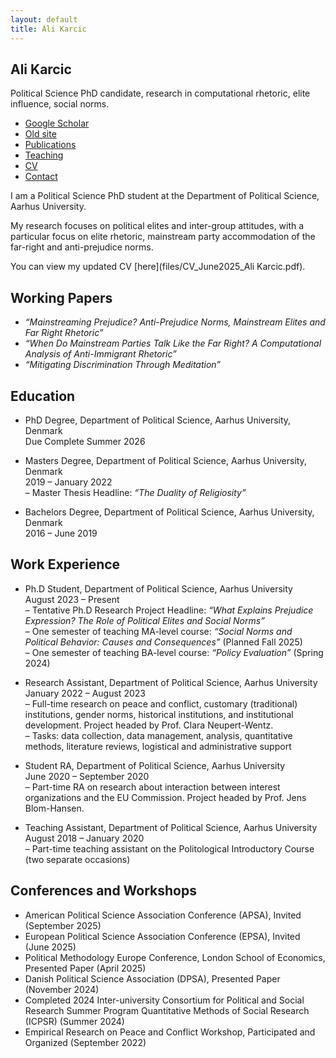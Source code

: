 ```yaml
---
layout: default
title: Ali Karcic
---
```


## Ali Karcic

Political Science PhD candidate, research in computational rhetoric, elite influence, social norms.

- [Google Scholar](https://scholar.google.com/yourprofile)  
- [Old site](/main-site/alikarcic/)  
- [Publications](publications.md)  
- [Teaching](teaching.md)  
- [CV](/assets/CV_May_2025.pdf)  
- [Contact](mailto:your@email)

I am a Political Science PhD student at the Department of Political Science, Aarhus University. 

My research focuses on political elites and inter-group attitudes, with a particular focus on elite rhetoric, mainstream party accommodation of the far-right and anti-prejudice norms. 

You can view my updated CV [here](files/CV_June2025_Ali Karcic.pdf).

## Working Papers

- *“Mainstreaming Prejudice? Anti-Prejudice Norms, Mainstream Elites and Far Right Rhetoric”*  
- *“When Do Mainstream Parties Talk Like the Far Right? A Computational Analysis of Anti-Immigrant Rhetoric”*  
- *“Mitigating Discrimination Through Meditation”*

## Education

- PhD Degree, Department of Political Science, Aarhus University, Denmark  
  Due Complete Summer 2026

- Masters Degree, Department of Political Science, Aarhus University, Denmark  
  2019 – January 2022  
  – Master Thesis Headline: *“The Duality of Religiosity”*

- Bachelors Degree, Department of Political Science, Aarhus University, Denmark  
  2016 – June 2019

## Work Experience

- Ph.D Student, Department of Political Science, Aarhus University  
  August 2023 – Present  
  – Tentative Ph.D Research Project Headline: *“What Explains Prejudice Expression? The Role of Political Elites and Social Norms”*  
  – One semester of teaching MA-level course: *“Social Norms and Political Behavior: Causes and Consequences”* (Planned Fall 2025)  
  – One semester of teaching BA-level course: *“Policy Evaluation”* (Spring 2024)

- Research Assistant, Department of Political Science, Aarhus University  
  January 2022 – August 2023  
  – Full-time research on peace and conflict, customary (traditional) institutions, gender norms, historical institutions, and institutional development. Project headed by Prof. Clara Neupert-Wentz.  
  – Tasks: data collection, data management, analysis, quantitative methods, literature reviews, logistical and administrative support

- Student RA, Department of Political Science, Aarhus University  
  June 2020 – September 2020  
  – Part-time RA on research about interaction between interest organizations and the EU Commission. Project headed by Prof. Jens Blom-Hansen.

- Teaching Assistant, Department of Political Science, Aarhus University  
  August 2018 – January 2020  
  – Part-time teaching assistant on the Politological Introductory Course (two separate occasions)

## Conferences and Workshops

- American Political Science Association Conference (APSA), Invited (September 2025)  
- European Political Science Association Conference (EPSA), Invited (June 2025)  
- Political Methodology Europe Conference, London School of Economics, Presented Paper (April 2025)  
- Danish Political Science Association (DPSA), Presented Paper (November 2024)  
- Completed 2024 Inter-university Consortium for Political and Social Research Summer Program Quantitative Methods of Social Research (ICPSR) (Summer 2024)  
- Empirical Research on Peace and Conflict Workshop, Participated and Organized (September 2022)
